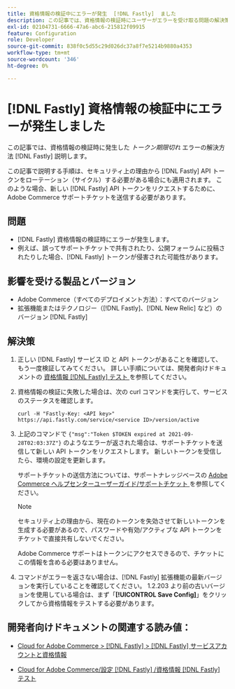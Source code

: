 ```yaml
---
title: 資格情報の検証中にエラーが発生  [!DNL Fastly]  ました
description: この記事では、資格情報の検証時にユーザーがエラーを受け取る問題の解決策  [!DNL Fastly]  説明します。
exl-id: 02104731-6666-47a6-abc6-215812f09915
feature: Configuration
role: Developer
source-git-commit: 838f0c5d55c29d026dc37a8f7e5214b9880a4353
workflow-type: tm+mt
source-wordcount: '346'
ht-degree: 0%

---
```


# [!DNL Fastly] 資格情報の検証中にエラーが発生しました

この記事では、資格情報の検証時に発生した *トークン期限切れ* エラーの解決方法 [!DNL Fastly] 説明します。

この記事で説明する手順は、セキュリティ上の理由から [!DNL Fastly] API トークンをローテーション（サイクル）する必要がある場合にも適用されます。 このような場合、新しい [!DNL Fastly] API トークンをリクエストするために、Adobe Commerce サポートチケットを送信する必要があります。

## 問題

* [!DNL Fastly] 資格情報の検証時にエラーが発生します。
* 例えば、誤ってサポートチケットで共有されたり、公開フォーラムに投稿されたりした場合、[!DNL Fastly] トークンが侵害された可能性があります。

## 影響を受ける製品とバージョン

* Adobe Commerce（すべてのデプロイメント方法）：すべてのバージョン
* 拡張機能またはテクノロジー（[!DNL Fastly]、[!DNL New Relic] など）のバージョン [!DNL Fastly]

## 解決策

1. 正しい [!DNL Fastly] サービス ID と API トークンがあることを確認して、もう一度検証してみてください。 詳しい手順については、開発者向けドキュメントの [ 資格情報  [!DNL Fastly]  テスト ](https://experienceleague.adobe.com/ja/docs/commerce-cloud-service/user-guide/cdn/setup-fastly/fastly-configuration?lang=en#test-the-fastly-credentials) を参照してください。
1. 資格情報の検証に失敗した場合は、次の curl コマンドを実行して、サービスのステータスを確認します。

   ```curl
   curl -H "Fastly-Key: <API key>" https://api.fastly.com/service/<service ID>/version/active
   ```

1. 上記のコマンドで `{"msg":"Token $TOKEN expired at 2021-09-28T02:03:37Z"}` のようなエラーが返された場合は、サポートチケットを送信して新しい API トークンをリクエストします。 新しいトークンを受信したら、環境の設定を更新します。

   サポートチケットの送信方法については、サポートナレッジベースの [Adobe Commerce ヘルプセンターユーザーガイド/サポートチケット ](/help/help-center-guide/help-center/magento-help-center-user-guide.md#support-tickets) を参照してください。

   >[!NOTE]
   >
   >セキュリティ上の理由から、現在のトークンを失効させて新しいトークンを生成する必要があるので、パスワードや有効/アクティブな API トークンをチケットで直接共有しないでください。
   >
   >Adobe Commerce サポートはトークンにアクセスできるので、チケットにこの情報を含める必要はありません。

1. コマンドがエラーを返さない場合は、[!DNL Fastly] 拡張機能の最新バージョンを実行していることを確認してください。 1.2.203 より前の古いバージョンを使用している場合は、まず「**[!UICONTROL Save Config]**」をクリックしてから資格情報をテストする必要があります。

## 開発者向けドキュメントの関連する読み値：

* [Cloud for Adobe Commerce > [!DNL Fastly] > [!DNL Fastly]  サービスアカウントと資格情報 ](https://experienceleague.adobe.com/ja/docs/commerce-cloud-service/user-guide/cdn/fastly?lang=en#fastly-service-account-and-credentials)

* [Cloud for Adobe Commerce/設定  [!DNL Fastly] /資格情報  [!DNL Fastly]  テスト ](https://experienceleague.adobe.com/ja/docs/commerce-cloud-service/user-guide/cdn/setup-fastly/fastly-configuration?lang=en#test-the-fastly-credentials)
